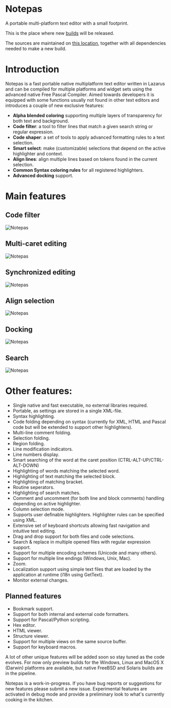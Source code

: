 # Notepas
A portable multi-platform text editor with a small footprint.

This is the place where new [builds](https://github.com/beNative/Notepas/releases) will be released. 

The sources are maintained on [this location](http://github.com/beNative/lazarus), together with all dependencies needed to make a new build.

# Introduction

Notepas is a fast portable native multiplatform text editor written in Lazarus and can be compiled for multiple platforms and widget sets using the advanced native Free Pascal Compiler. Aimed towards developers it is equipped with some functions usually not found in other text editors and introduces a couple of new exclusive features:

* **Alpha blended coloring** supporting multiple layers of transparency for both text and background.
* **Code filter**: a tool to filter lines that match a given search string or regular expression.
* **Code shaper**: a set of tools to apply advanced formatting rules to a text selection.
* **Smart select**: make (customizable) selections that depend on the active highlighter and context.
* **Align lines**: align multiple lines based on tokens found in the current selection.
* **Common Syntax coloring rules** for all registered highlighters.
* **Advanced docking** support.

# Main features

## Code filter

![Notepas](https://github.com/beNative/lazarus/blob/master/projects/notepas/images/Notepas.CodeFilter.png)

## Multi-caret editing

![Notepas](https://github.com/beNative/lazarus/blob/master/projects/notepas/images/Notepas.MultiCaret.png)

## Synchronized editing

![Notepas](https://github.com/beNative/lazarus/blob/master/projects/notepas/images/Notepas.SyncEdit.png)

## Align selection

![Notepas](https://github.com/beNative/lazarus/blob/master/projects/notepas/images/Notepas.AlignSelection.png)

## Docking

![Notepas](https://github.com/beNative/lazarus/blob/master/projects/notepas/images/Notepas.DockingViews.png)

## Search

![Notepas](https://github.com/beNative/lazarus/blob/master/projects/notepas/images/Notepas.FindInAllViews.png)

# Other features:

* Single native and fast executable, no external libraries required.
* Portable, as settings are stored in a single XML-file.
* Syntax highlighting.
* Code folding depending on syntax (currently for XML, HTML and Pascal code but will be extended to support other highlighters).
* Multi-line comment folding.
* Selection folding.
* Region folding.
* Line modification indicators.
* Line numbers display.
* Smart searching of the word at the caret position (CTRL-ALT-UP/CTRL-ALT-DOWN)
* Highlighting of words matching the selected word.
* Highlighting of text matching the selected block.
* Highlighting of matching bracket.
* Routine seperators.
* Highlighting of search matches.
* Comment and uncomment (for both line and block comments) handling depending on active highlighter.
* Column selection mode.
* Supports user definable highlighters. Highlighter rules can be specified using XML.
* Extensive set of keyboard shortcuts allowing fast navigation and intuitive text editing.
* Drag and drop support for both files and code selections.
* Search & replace in multiple opened files with regular expression support.
* Support for multiple encoding schemes (Unicode and many others).
* Support for multiple line endings (Windows, Unix, Mac).
* Zoom.
* Localization support using simple text files that are loaded by the application at runtime (i18n using GetText).
* Monitor external changes.

## Planned features

* Bookmark support.
* Support for both internal and external code formatters.
* Support for Pascal/Python scripting.
* Hex editor.
* HTML viewer.
* Structure viewer.
* Support for multiple views on the same source buffer.
* Support for keyboard macros.

A lot of other unique features will be added soon so stay tuned as the code evolves. For now only preview builds for the Windows, Linux and MacOS X (Darwin) platforms are available, but native FreeBSD and Solaris builds are in the pipeline.

Notepas is a work-in-progress. If you have bug reports or suggestions for new features please submit a new issue.  Experimental features are activated in debug mode and provide a preliminary look to what's currently cooking in the kitchen.
